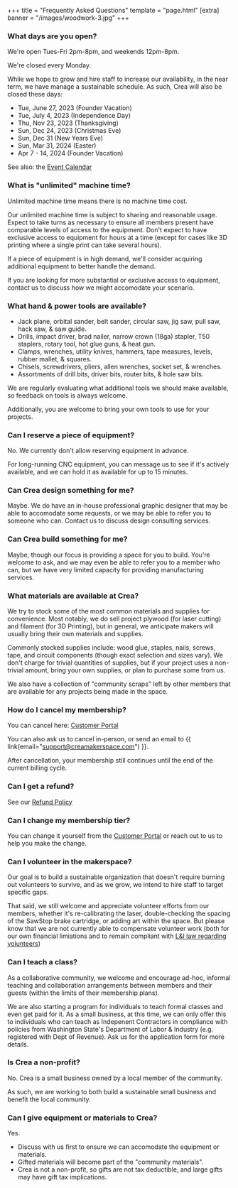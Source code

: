+++
title = "Frequently Asked Questions"
template = "page.html"
[extra]
banner = "/images/woodwork-3.jpg"
+++

### What days are you open?

We're open Tues-Fri 2pm-8pm, and weekends 12pm-8pm.

We're closed every Monday.

While we hope to grow and hire staff to increase our availability, in the near term,
we have manage a sustainable schedule. As such, Crea will also be closed these days:

- Tue, June 27, 2023 (Founder Vacation)
- Tue, July 4, 2023 (Independence Day)
- Thu, Nov 23, 2023 (Thanksgiving)
- Sun, Dec 24, 2023 (Christmas Eve)
- Sun, Dec 31 (New Years Eve)
- Sun, Mar 31, 2024 (Easter)
- Apr 7 - 14, 2024 (Founder Vacation)

See also: the [Event Calendar](/calendar)

### What is "unlimited" machine time?

Unlimited machine time means there is no machine time cost.

Our unlimited machine time is subject to sharing and reasonable usage. Expect to take turns as necessary to ensure all members present have comparable levels of access to the equipment. Don't expect to have exclusive access to equipment for hours at a time (except for cases like 3D printing where a single print can take several hours).

If a piece of equipment is in high demand, we'll consider acquiring additional equipment to better handle the demand.

If you are looking for more substantial or exclusive access to equipment, contact us to discuss how we might accomodate your scenario.

### What hand & power tools are available?

- Jack plane, orbital sander, belt sander, circular saw, jig saw, pull saw, hack saw, & saw guide.
- Drills, impact driver, brad nailer, narrow crown (18ga) stapler, T50 staplers, rotary tool, hot glue guns, & heat gun.
- Clamps, wrenches, utility knives, hammers, tape measures, levels, rubber mallet, & squares. 
- Chisels, screwdrivers, pliers, allen wrenches, socket set, & wrenches.
- Assortments of drill bits, driver bits, router bits, & hole saw bits. 

We are regularly evaluating what additional tools we should make available, so feedback on tools is always welcome. 

Additionally, you are welcome to bring your own tools to use for your projects.


### Can I reserve a piece of equipment?

No. We currently don't allow reserving equipment in advance.

For long-running CNC equipment, you can message us to see if it's actively available, and we can hold it as available for up to 15 minutes.

### Can Crea design something for me?

Maybe. We do have an in-house professional graphic designer that may be able to accomodate some requests, or we may be able to refer you to someone who can. Contact us to discuss design consulting services.

### Can Crea build something for me?

Maybe, though our focus is providing a space for you to build. You're welcome to ask, and we may even be able to refer you to a member who can, but we have very limited capacity for providing manufacturing services.

### What materials are available at Crea?

We try to stock some of the most common materials and supplies for convenience. Most notably, we do sell project plywood (for laser cutting) and filament (for 3D Printing), but in general, we anticipate makers will usually bring their own materials and supplies.

Commonly stocked supplies include: wood glue, staples, nails, screws, tape, and circuit components (though exact selection and sizes vary). We don't charge for trivial quantities of supplies, but if your project uses a non-trivial amount, bring your own supplies, or plan to purchase some from us.

We also have a collection of "community scraps" left by other members that are available for any projects being made in the space.

### How do I cancel my membership?

You can cancel here: [Customer Portal](https://billing.stripe.com/p/login/4gw2aJasm65hgUw000)

You can also ask us to cancel in-person, or send an email to {{ link(email="support@creamakerspace.com") }}.

After cancellation, your membership still continues until the end of the current billing cycle.


### Can I get a refund?

See our [Refund Policy](http://localhost:1111/policies#refund-policy)

### Can I change my membership tier?

You can change it yourself from the [Customer Portal](https://billing.stripe.com/p/login/4gw2aJasm65hgUw000)
or reach out to us to help you make the change.

### Can I volunteer in the makerspace?

Our goal is to build a sustainable organization that doesn't require burning out volunteers to survive, and as we grow, we intend to hire staff to target specific gaps.

That said, we still welcome and appreciate volunteer efforts from our members, whether it's re-calibrating the laser, double-checking the spacing of the SawStop brake cartridge, or adding art within the space. But please know that we are not currently able to compensate volunteer work (both for our own financial limiations and to remain compliant with [L&I law regarding volunteers](https://www.lni.wa.gov/insurance/insurance-requirements/volunteers/))

### Can I teach a class?

As a collaborative community, we welcome and encourage ad-hoc, informal teaching and collaboration arrangements between members and their guests (within the limits of their membership plans).

We are also starting a program for individuals to teach formal classes and even get paid for it. As a small business, at this time, we can only offer this to individuals who can teach as Indepenent Contractors in compliance with policies from Washington State's Department of Labor & Industry (e.g. registered with Dept of Revenue). Ask us for the application form for more details.

### Is Crea a non-profit?

No. Crea is a small business owned by a local member of the community.

As such, we are working to both build a sustainable small business
and benefit the local community.

### Can I give equipment or materials to Crea?

Yes.

- Discuss with us first to ensure we can accomodate the equipment or materials.
- Gifted materials will become part of the "community materials".
- Crea is not a non-profit, so gifts are not tax deductible, and large gifts may have gift tax implications. 